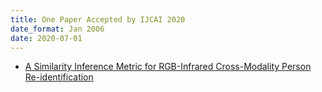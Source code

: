 ```yaml
---
title: One Paper Accepted by IJCAI 2020
date_format: Jan 2006
date: 2020-07-01
---
```


* [A Similarity Inference Metric for RGB-Infrared Cross-Modality Person Re-identification](https://sg-vilab.github.io/publication/jia2020similarity/)


<!--more-->
